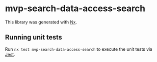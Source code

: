 # mvp-search-data-access-search

This library was generated with [Nx](https://nx.dev).

## Running unit tests

Run `nx test mvp-search-data-access-search` to execute the unit tests via [Jest](https://jestjs.io).
